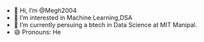 - 👋 Hi, I’m @Megh2004
- 👀 I’m interested in Machine Learning,DSA
- 🌱 I’m currently persuing a btech in Data Science at MIT Manipal.
- 😄 Pronouns: He


<!---
Megh2004/Megh2004 is a ✨ special ✨ repository because its `README.md` (this file) appears on your GitHub profile.
You can click the Preview link to take a look at your changes.
--->
